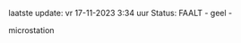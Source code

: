 laatste update: 
vr 17-11-2023  3:34   uur 
Status: FAALT - geel - 
<div class="service Y">microstation</div>